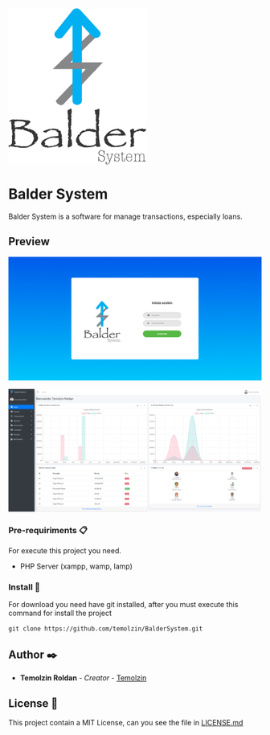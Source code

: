 [![BalderSystem Logo](https://github.com/temolzin/BalderSystem/blob/master/dist/img/img-01.png)](https://github.com/temolzin/BalderSystem/blob/master/dist/img/img-01.png)

# Balder System

Balder System is a software for manage transactions, especially loans.

## Preview

[![Preview Balder Start Web Page](https://github.com/temolzin/BalderSystem/blob/master/dist/img/initpage.png)](https://github.com/temolzin/BalderSystem/blob/master/dist/img/initpage.png)

[![Preview Balder Login Page](https://github.com/temolzin/BalderSystem/blob/master/dist/img/loginpage.png)](https://github.com/temolzin/BalderSystem/blob/master/dist/img/loginpage.png)


### Pre-requiriments 📋

For execute this project you need.

- PHP Server (xampp, wamp, lamp)
	

### Install 🔧

For download you need have git installed, after you must execute this command for install the project 

```
git clone https://github.com/temolzin/BalderSystem.git
```

## Author ✒️


* **Temolzin Roldan** - *Creator* - [Temolzin](https://github.com/temolzin)


## License 📄

This project contain a MIT License, can you see the file in [LICENSE.md](https://github.com/temolzin/BalderSystem/blob/master/LICENSE)


